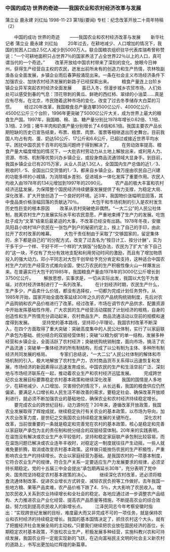 ### 中国的成功  世界的奇迹——我国农业和农村经济改革与发展
蒲立业  鹿永建  刘红灿
1998-11-23
第1版(要闻)
专栏：纪念改革开放二十周年特稿（2）

　　中国的成功  世界的奇迹
　　——我国农业和农村经济改革与发展
　　新华社记者  蒲立业  鹿永建  刘红灿
　　20年过去，在耕地减少、人口增加的情况下，我国的贫困人口由2.5亿人减少到5000万人。联合国粮农组织驻华代表库瑞希曾称赞说：“一个可耕地面积只占世界7％的国家养活了占全世界22％以上的人口，真可谓当代的一个奇迹。”
　　改革开放给中国农村带来了深刻的变化。放眼今日神州，获得生产经营自主权的农民，迸发出前所未有的创造力和生产热情，农林牧副渔各业全面发展，乡镇企业雨后春笋般涌现出来。一条在社会主义市场经济条件下加强农业、加快农村经济发展的新路子已经探索出来。
　　粮食产量连上台阶乡镇企业异军突起农村经济全面发展
　　虽已入冬，但漫步城乡农贸市场，人们处处可以感受到春的气息：顶花带刺的黄瓜、鲜艳的西红柿、翠绿的小油菜……真是应有尽有。在北京，市民随着这种市场的变化，改变了过去冬季储存大白菜的习惯。
　　经过20年改革，我国粮食总产量连攀3500亿公斤、4000亿公斤、4500亿公斤三个台阶，1996年更突破了5000亿公斤大关，成为世界上最大的粮食生产国。1997年，我国粮、棉、油、糖产量分别比1978年增长0.62倍、1.1倍、3.1倍、2.9倍；猪牛羊肉和奶类产量分别增长了4.6倍和6.1倍。我国主要农产品长期短缺的历史已宣告结束，布票、粮票、肉票、蛋票等相继退出历史舞台。目前我国人均占有肉、蛋、奶达50公斤、17公斤和6.6公斤，已超过或接近世界平均水平。困扰中国农民千百年的吃饭问题终于得到解决了。
　　在劳动效率提高、粮食产量大幅度增加的情况下，一大批农村劳动力从土地上解放出来，或利用人力、资源、市场、机制等优势兴办乡镇企业，或投身商品流通领域大显身手。到目前，我国乡镇企业已有2015万家，从业人员达1.3亿人，全国国内生产总值的近1／3、税收的1／5、全国出口交货值的1／3，都来自乡镇企业。数万座由农民自己兴建的功能多样的小城镇，为消除城乡差别、促进城乡一体化发挥了重要作用。农民人均收入由1978年的134元增加到1997年的2090元。
　　农产品的极大丰富和农村经济迅猛发展，为保障整个国民经济持续健康发展提供了有力支撑，为稳定大局、深化改革、扩大开放创造了一个良好的环境。近3年，我国物价涨幅明显回落，其中食品类价格涨幅回落的贡献达70％。
　　大包干和市场机制的引入是农村发生历史性巨变的根本原因
　　改革从农村突破绝非偶然。“一大二公”的人民公社体制，脱离农村生产力发展实际水平和农民意愿，严重地束缚了生产力的发展。吃饱肚子成为“文革”结束后最紧迫的大事，不改革已经没有出路。1978年冬夜，安徽凤阳县小岗村18户农民在一张包产到户的秘密约定上，按上了自己的手印，由此拉开了农村改革的帷幕。
　　大包干责任制由于采取了“交够国家的，留足集体的，余下都是自己的”的分配方式，改变了过去名为“按日计工、按分计酬”，实为干多干少一个样、干好干坏一个样的“大锅饭”分配办法，农民为了扩大“余下自己的”这一块，不仅有了充分有效地支配和利用劳动时间的激励，而且有了增加物质投入的强大动力。邓小平同志对大包干创举给予充分肯定和支持，这种适合中国农村生产力的生产经营方式推向全国，使亿万农民的生产积极性像火山一样爆发出来。在普遍实行大包干的1985年，我国粮食产量由1978年的3000亿公斤增长到3750亿公斤。
　　解放思想，实事求是，一切从实际出发，我国以大包干为发端，对农村经济体制进行了一系列改革。
　　在计划经济时期，农民生产什么，生产多少，产品卖什么价钱，都没有选择权，一切都为完成计划任务劳作。从1985年开始，国家开始全面改革延续30年之久的农产品统购统销制度，先后对农产品购销和农产品价格进行了改革。经过改革，市场在调节农产品供求、配置资源中开始发挥基础性作用，广大农民的生产经营活动摆脱了计划经济的桎梏，自身的创造性和生产热情充分调动起来，农村商品生产、商品流通活动以空前的规模和速度得到发展。
　　坚持党的基本路线，坚持邓小平理论，我国农村改革不断深入，在四个方面取得了重大突破：突破高度集中的人民公社体制，实行了以家庭联产承包为基础、统分结合的双层经营体制；突破“以粮为纲”的单一结构，发展多种经营和乡镇企业，全面活跃了农村经济；突破统购统销制度，面向市场，搞活了农产品流通；突破单一集体经济的所有制结构，形成了以公有制为主体、多种所有制经济共同发展的格局。
　　专家们总结说，“一大二公”人民公社体制的解体和市场机制的引入，极大地解放了农村生产力，农村商品货币关系得以迅速恢复和发展，市场经济的新因素得以迅速发育成长。中国农民的生产和生活空前广泛、深刻地与市场经济联系在一起，推动着农业生产和农村经济迅猛发展。
　　完成跨世纪农业发展目标要靠稳定农村基本政策和继续深化改革
　　我国的国情是人多地少，在耕地减少、人口增加、灾害频仍的情况下，从长远看，我国的粮食供应仍然偏紧。要满足人口增长和人民生活不断改善的需求，要稳定社会、确保改革开放顺利进行，就必须不断加强农业的基础地位，确保农业和农村经济持续稳定增长。
　　要完成农业的跨世纪目标，动力源何在？20年来，遵循改革开放政策，我国农业发展取得了辉煌成就，继续稳定执行有关农业的基本政策，以市场为导向，加大农业改革力度，是世纪之交我国农业持续稳定发展的关键所在。
　　深化农村改革，当前很重要的一条就是稳定和完善党在农村的基本政策，核心是稳定和完善以家庭联产承包为主的责任制和统分结合的双层经营体制。20年来的实践表明，在温饱没有解决或农业生产水平较低时，坚持和稳定家庭联产承包制比较容易，而在温饱问题已解决或农业连年丰收时，对稳定这一制度就往往产生动摇，一些人就难免要折腾，取消或改变农村基本政策。这样做只能挫伤农民的生产积极性，严重影响农业生产的持续增长。农业以家庭经营为基础，是我国农村的一项基本制度，它符合农业生产的规律，符合生产关系一定要适应生产力发展要求的规律，必须坚持长期稳定。党的十五届三中全会提出“承包期再延长30年”，充分表明了党中央、国务院坚持稳定农村基本政策的决心。
　　继续深化农村改革，还必须将粮食流通体制改革、促进农业增长方式转变、减轻农民负担等工作做好。去年我国一些地方粮、果等产品卖难，农产品价格下跌了4．5％，大大影响了农民收入。增加农民收入关系到农业持续增长和全社会的稳定。各地应通过进一步调整农产品结构、大力推进农业产业化经营、提高农产品质量等措施，不断提高农业的综合效益，努力找到提高农民收入的新增长点。
　　江泽民同志今年考察安徽时指出：“实现跨世纪发展的目标，难度最大而又非完成不可的一项任务，就是保持农业和农村经济的持续稳定增长。我国的基本国情决定了，抓住农村这个大头，就有了把握经济社会发展全局的主动权。”只要我们继续把农业放在国民经济的首位，长期稳定农村基本政策，不放松农业生产，积极发展多种经营，实施科教兴农和可持续发展，我国农业将一定能实现新的飞跃，在迈向富裕民主文明的社会主义新农村的道路上，书写出更加灿烂辉煌的新篇章。
